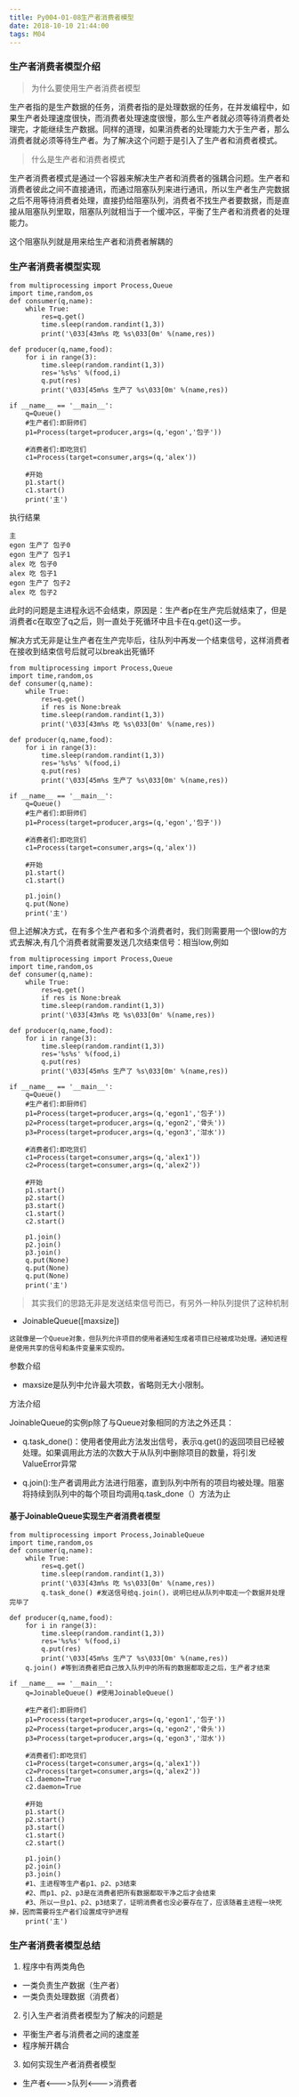 ```yaml
---
title: Py004-01-08生产者消费者模型
date: 2018-10-10 21:44:00
tags: M04
---
```


### 生产者消费者模型介绍

> 为什么要使用生产者消费者模型

生产者指的是生产数据的任务，消费者指的是处理数据的任务，在并发编程中，如果生产者处理速度很快，而消费者处理速度很慢，那么生产者就必须等待消费者处理完，才能继续生产数据。同样的道理，如果消费者的处理能力大于生产者，那么消费者就必须等待生产者。为了解决这个问题于是引入了生产者和消费者模式。

> 什么是生产者和消费者模式

生产者消费者模式是通过一个容器来解决生产者和消费者的强耦合问题。生产者和消费者彼此之间不直接通讯，而通过阻塞队列来进行通讯，所以生产者生产完数据之后不用等待消费者处理，直接扔给阻塞队列，消费者不找生产者要数据，而是直接从阻塞队列里取，阻塞队列就相当于一个缓冲区，平衡了生产者和消费者的处理能力。

这个阻塞队列就是用来给生产者和消费者解耦的

### 生产者消费者模型实现

```
from multiprocessing import Process,Queue
import time,random,os
def consumer(q,name):
    while True:
        res=q.get()
        time.sleep(random.randint(1,3))
        print('\033[43m%s 吃 %s\033[0m' %(name,res))

def producer(q,name,food):
    for i in range(3):
        time.sleep(random.randint(1,3))
        res='%s%s' %(food,i)
        q.put(res)
        print('\033[45m%s 生产了 %s\033[0m' %(name,res))

if __name__ == '__main__':
    q=Queue()
    #生产者们:即厨师们
    p1=Process(target=producer,args=(q,'egon','包子'))

    #消费者们:即吃货们
    c1=Process(target=consumer,args=(q,'alex'))

    #开始
    p1.start()
    c1.start()
    print('主')
```

执行结果

```
主
egon 生产了 包子0
egon 生产了 包子1
alex 吃 包子0
alex 吃 包子1
egon 生产了 包子2
alex 吃 包子2
```

此时的问题是主进程永远不会结束，原因是：生产者p在生产完后就结束了，但是消费者c在取空了q之后，则一直处于死循环中且卡在q.get()这一步。

解决方式无非是让生产者在生产完毕后，往队列中再发一个结束信号，这样消费者在接收到结束信号后就可以break出死循环

```
from multiprocessing import Process,Queue
import time,random,os
def consumer(q,name):
    while True:
        res=q.get()
        if res is None:break
        time.sleep(random.randint(1,3))
        print('\033[43m%s 吃 %s\033[0m' %(name,res))

def producer(q,name,food):
    for i in range(3):
        time.sleep(random.randint(1,3))
        res='%s%s' %(food,i)
        q.put(res)
        print('\033[45m%s 生产了 %s\033[0m' %(name,res))

if __name__ == '__main__':
    q=Queue()
    #生产者们:即厨师们
    p1=Process(target=producer,args=(q,'egon','包子'))

    #消费者们:即吃货们
    c1=Process(target=consumer,args=(q,'alex'))

    #开始
    p1.start()
    c1.start()

    p1.join()
    q.put(None)
    print('主')
```

但上述解决方式，在有多个生产者和多个消费者时，我们则需要用一个很low的方式去解决,有几个消费者就需要发送几次结束信号：相当low,例如

```
from multiprocessing import Process,Queue
import time,random,os
def consumer(q,name):
    while True:
        res=q.get()
        if res is None:break
        time.sleep(random.randint(1,3))
        print('\033[43m%s 吃 %s\033[0m' %(name,res))

def producer(q,name,food):
    for i in range(3):
        time.sleep(random.randint(1,3))
        res='%s%s' %(food,i)
        q.put(res)
        print('\033[45m%s 生产了 %s\033[0m' %(name,res))

if __name__ == '__main__':
    q=Queue()
    #生产者们:即厨师们
    p1=Process(target=producer,args=(q,'egon1','包子'))
    p2=Process(target=producer,args=(q,'egon2','骨头'))
    p3=Process(target=producer,args=(q,'egon3','泔水'))

    #消费者们:即吃货们
    c1=Process(target=consumer,args=(q,'alex1'))
    c2=Process(target=consumer,args=(q,'alex2'))

    #开始
    p1.start()
    p2.start()
    p3.start()
    c1.start()
    c2.start()

    p1.join()
    p2.join()
    p3.join()
    q.put(None)
    q.put(None)
    q.put(None)
    print('主')
```

> 其实我们的思路无非是发送结束信号而已，有另外一种队列提供了这种机制

- JoinableQueue([maxsize])


```
这就像是一个Queue对象，但队列允许项目的使用者通知生成者项目已经被成功处理。通知进程是使用共享的信号和条件变量来实现的。
```

参数介绍
    
- maxsize是队列中允许最大项数，省略则无大小限制。

方法介绍

JoinableQueue的实例p除了与Queue对象相同的方法之外还具：

- q.task_done()：使用者使用此方法发出信号，表示q.get()的返回项目已经被处理。如果调用此方法的次数大于从队列中删除项目的数量，将引发ValueError异常

- q.join():生产者调用此方法进行阻塞，直到队列中所有的项目均被处理。阻塞将持续到队列中的每个项目均调用q.task_done（）方法为止

#### 基于JoinableQueue实现生产者消费者模型

```
from multiprocessing import Process,JoinableQueue
import time,random,os
def consumer(q,name):
    while True:
        res=q.get()
        time.sleep(random.randint(1,3))
        print('\033[43m%s 吃 %s\033[0m' %(name,res))
        q.task_done() #发送信号给q.join()，说明已经从队列中取走一个数据并处理完毕了

def producer(q,name,food):
    for i in range(3):
        time.sleep(random.randint(1,3))
        res='%s%s' %(food,i)
        q.put(res)
        print('\033[45m%s 生产了 %s\033[0m' %(name,res))
    q.join() #等到消费者把自己放入队列中的所有的数据都取走之后，生产者才结束

if __name__ == '__main__':
    q=JoinableQueue() #使用JoinableQueue()

    #生产者们:即厨师们
    p1=Process(target=producer,args=(q,'egon1','包子'))
    p2=Process(target=producer,args=(q,'egon2','骨头'))
    p3=Process(target=producer,args=(q,'egon3','泔水'))

    #消费者们:即吃货们
    c1=Process(target=consumer,args=(q,'alex1'))
    c2=Process(target=consumer,args=(q,'alex2'))
    c1.daemon=True
    c2.daemon=True

    #开始
    p1.start()
    p2.start()
    p3.start()
    c1.start()
    c2.start()

    p1.join()
    p2.join()
    p3.join()
    #1、主进程等生产者p1、p2、p3结束
    #2、而p1、p2、p3是在消费者把所有数据都取干净之后才会结束
    #3、所以一旦p1、p2、p3结束了，证明消费者也没必要存在了，应该随着主进程一块死掉，因而需要将生产者们设置成守护进程
    print('主')

```

### 生产者消费者模型总结

1. 程序中有两类角色

- 一类负责生产数据（生产者）
- 一类负责处理数据（消费者）

2. 引入生产者消费者模型为了解决的问题是

- 平衡生产者与消费者之间的速度差
- 程序解开耦合

3. 如何实现生产者消费者模型

- 生产者<--->队列<--->消费者

